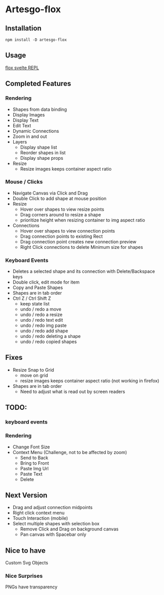 # Artesgo-flox

## Installation

 `npm install -D artesgo-flox`

## Usage

[flox svelte REPL](https://svelte.dev/repl/48a0334cd2d249b185e97f9fbbd19f40?version=3.48.0)

## Completed Features

### Rendering

* Shapes from data binding
* Display Images
* Display Text
* Edit Text
* Dynamic Connections
* Zoom in and out
* Layers
  * Display shape list
  * Reorder shapes in list
  * Display shape props
* Resize
  * Resize images keeps container aspect ratio

### Mouse / Clicks

* Navigate Canvas via Click and Drag
* Double Click to add shape at mouse position
* Resize
  * Hover over shapes to view resize points
  * Drag corners around to resize a shape
  * prioritize height when resizing container to img aspect ratio
* Connections
  * Hover over shapes to view connection points
  * Drag connection points to existing Rect
  * Drag connection point creates new connection preview
  * Right Click connections to delete
Minimum size for shapes

### Keyboard Events
* Deletes a selected shape and its connection with Delete/Backspace keys
* Double click, edit mode for item
* Copy and Paste Shapes
* Shapes are in tab order
* Ctrl Z / Ctrl Shift Z
  * keep state list
  * undo / redo a move
  * undo / redo a resize
  * undo / redo text edit
  * undo / redo img paste
  * undo / redo add shape
  * undo / redo deleting a shape
  * undo / redo copied shapes

## Fixes
* Resize Snap to Grid
  * move on grid
  * resize images keeps container aspect ratio (not working in firefox)
* Shapes are in tab order
  * Need to adjust what is read out by screen readers

## TODO:

### keyboard events

### Rendering

* Change Font Size
* Context Menu (Challenge, not to be affected by zoom)
  * Send to Back
  * Bring to Front
  * Paste Img Url
  * Paste Text
  * Delete

## Next Version
* Drag and adjust connection midpoints
* Right click context menu
* Touch Interaction (mobile)
* Select multiple shapes with selection box
  * Remove Click and Drag on background canvas
  * Pan canvas with Spacebar only

## Nice to have
Custom Svg Objects

### Nice Surprises
PNGs have transparency